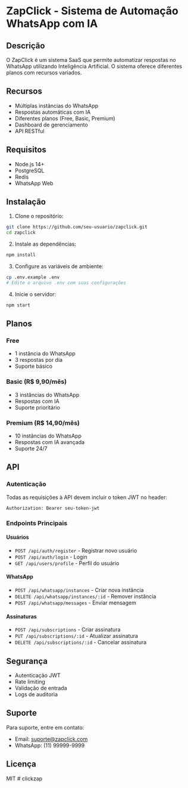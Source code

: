 # ZapClick - Sistema de Automação WhatsApp com IA

## Descrição
O ZapClick é um sistema SaaS que permite automatizar respostas no WhatsApp utilizando Inteligência Artificial. O sistema oferece diferentes planos com recursos variados.

## Recursos
- Múltiplas instâncias do WhatsApp
- Respostas automáticas com IA
- Diferentes planos (Free, Basic, Premium)
- Dashboard de gerenciamento
- API RESTful

## Requisitos
- Node.js 14+
- PostgreSQL
- Redis
- WhatsApp Web

## Instalação

1. Clone o repositório:
```bash
git clone https://github.com/seu-usuario/zapclick.git
cd zapclick
```

2. Instale as dependências:
```bash
npm install
```

3. Configure as variáveis de ambiente:
```bash
cp .env.example .env
# Edite o arquivo .env com suas configurações
```

4. Inicie o servidor:
```bash
npm start
```

## Planos

### Free
- 1 instância do WhatsApp
- 3 respostas por dia
- Suporte básico

### Basic (R$ 9,90/mês)
- 3 instâncias do WhatsApp
- Respostas com IA
- Suporte prioritário

### Premium (R$ 14,90/mês)
- 10 instâncias do WhatsApp
- Respostas com IA avançada
- Suporte 24/7

## API

### Autenticação
Todas as requisições à API devem incluir o token JWT no header:
```
Authorization: Bearer seu-token-jwt
```

### Endpoints Principais

#### Usuários
- `POST /api/auth/register` - Registrar novo usuário
- `POST /api/auth/login` - Login
- `GET /api/users/profile` - Perfil do usuário

#### WhatsApp
- `POST /api/whatsapp/instances` - Criar nova instância
- `DELETE /api/whatsapp/instances/:id` - Remover instância
- `POST /api/whatsapp/messages` - Enviar mensagem

#### Assinaturas
- `POST /api/subscriptions` - Criar assinatura
- `PUT /api/subscriptions/:id` - Atualizar assinatura
- `DELETE /api/subscriptions/:id` - Cancelar assinatura

## Segurança
- Autenticação JWT
- Rate limiting
- Validação de entrada
- Logs de auditoria

## Suporte
Para suporte, entre em contato:
- Email: suporte@zapclick.com
- WhatsApp: (11) 99999-9999

## Licença
MIT #   c l i c k z a p  
 